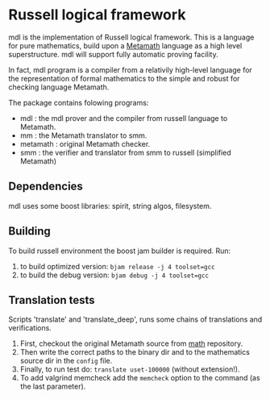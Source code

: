 
Russell logical framework
================================

mdl is the implementation of Russell logical framework.
This is a language for pure mathematics, build upon a [Metamath](http://www.metamath.org)
language as a high level superstructure. mdl will support fully automatic proving
facility.

In fact, mdl program is a compiler from a relativily high-level language for the 
representation of formal mathematics to the simple and robust for checking
language Metamath.

The package contains folowing programs:
 * mdl      : the mdl prover and the compiler from russell language to Metamath.
 * mm       : the Metamath translator to smm.
 * metamath : original Metamath checker.
 * smm      : the verifier and translator from smm to russell (simplified Metamath)

Dependencies
------------
mdl uses some boost libraries: spirit, string algos, filesystem.

Building
--------
To build russell environment the boost jam builder is required.
Run:
 1. to build optimized version:  `bjam release -j 4 toolset=gcc`
 2. to build the debug version:  `bjam debug -j 4 toolset=gcc`

Translation tests
-----------------
Scripts 'translate' and 'translate_deep', runs some chains of translations and verifications.
 1. First, checkout the original Metamath source from [math](https://github.com/dmitry-vlasov/math)
repository. 
 2. Then write the correct paths to the binary dir and to the mathematics source dir in
the `config` file. 
 3. Finally, to run test do: `translate uset-100000` (without extension!).
 4. To add valgrind memcheck add the `memcheck` option to the command (as the last parameter).

 

